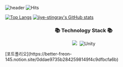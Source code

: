 ![header](https://capsule-render.vercel.app/api?type=Waving&color=EE82EE&height=300&section=header&text=jiye%20stingray&fontSize=90&animation=fadeIn&fontAlignY=38&&fontColor=6495ED)
![Hits](https://hits.seeyoufarm.com/api/count/incr/badge.svg?url=https%3A%2F%2Fjiye-stingray2Fgjbae1212%2Fhit-counter&count_bg=%236188F6&title_bg=%23EE85F2&icon=&icon_color=%23E7E7E7&title=welcome&edge_flat=false)

[![Top Langs](https://github-readme-stats.vercel.app/api/top-langs/?username=jiye-stingray)](https://github.com/jiye-stingray)
[![jiye-stingray's GitHub stats](https://github-readme-stats.vercel.app/api?username=jiye-stingray&theme=chartreuse-jolly&show_icons=true)](https://github.com/jiye-stingray)

<!--
**jiye-stingray/jiye-stingray** is a ✨ _special_ ✨ repository because its `README.md` (this file) appears on your GitHub profile.

Here are some ideas to get you started:.
/
- 🔭 I’m currently working on ...
- 🌱 I’m currently learning ...
- 👯 I’m looking to collaborate on ...
- 🤔 I’m looking for help with ...
- 💬 Ask me about ...
- 📫 How to reach me: ...
- 😄 Pronouns: ...
- ⚡ Fun fact: ....

-->


<h3 align="center">📚 Technology Stack 📚</h3>
<p align="center">
<img src="https://img.shields.io/badge/C%23-6495ED?style=flat-square&logo=CSharp&logoColor=white"/></a>&nbsp 
<img alt="Unity" src ="https://img.shields.io/badge/Unity-000000.svg?&style=flat-square&logo=Unity&logoColor=white"/>


</p>
[포트폴리오](https://better-freon-145.notion.site/0ddae9735b2842598149f4c9dfbcfa6b)
